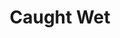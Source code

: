 ---
title: Caught Wet
year: 1939
opening_date: 1939-03-01
closing_date: 1939-03-03
layout: productions
image:
image_caption:
image_credit:
playbill: 
category: 
Theatre: Theatre Jacksonville
Venue: Little Theatre
cast:
  Brewster: Kenneth Godschalk
  Clifford Vanderstyle: William Pearce
  Dolores Winthrop: Mrs. Herbert Swisher
  Elizabeth Betts: Irma Stockwell
  Julia Vanderstyle: Emily Morganstern
  Michael Meer: Vincent Bisno
  Peter Sneed: Dr. Donald Baldwin
  Stanley: W.H. Moore
  Tommy Jones: Herschel Duval
crew:
  Director: Marion Hendry
  Make-up: Mrs. Everett Dwight
  Props:
    - Mrs. Herbert Swisher
    - William Pearce
  Staging and Lighting:
    - Clifford Rogero
    - Herbert Swisher
    - Mrs. Fred Pumpelly
orchestra:
external_links:
---
